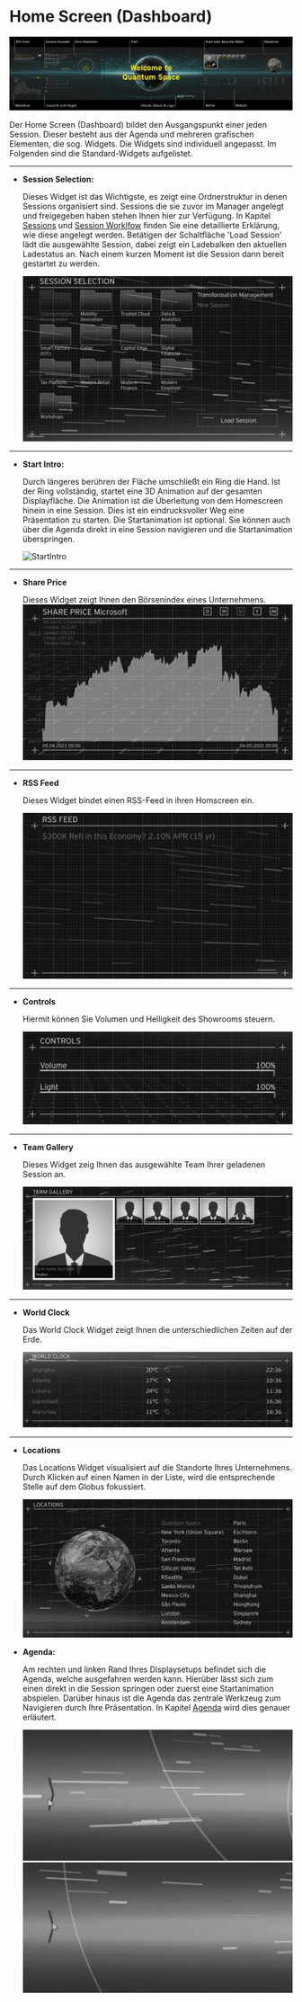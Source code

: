 # Home Screen (Dashboard)

![HomeScreen](img/Showroom/EY_Home.jpg)

Der Home Screen (Dashboard) bildet den Ausgangspunkt einer jeden Session. Dieser besteht aus der Agenda und mehreren grafischen Elementen, die sog. Widgets. Die Widgets sind individuell angepasst. Im Folgenden sind die Standard-Widgets aufgelistet. 
***

* **Session Selection:** 

    Dieses Widget ist das Wichtigste, es zeigt eine Ordnerstruktur in denen Sessions organisiert sind. Sessions die sie zuvor im Manager angelegt und freigegeben haben stehen Ihnen hier zur Verfügung. In Kapitel [Sessions](sessions.md) und [Session Worklfow](sessionworkflow.md) finden Sie eine detaillierte Erklärung, wie diese angelegt werden. Betätigen der Schaltfläche 'Load Session' lädt die ausgewählte Session, dabei zeigt ein Ladebalken den aktuellen Ladestatus an. Nach einem kurzen Moment ist die Session dann bereit gestartet zu werden.
    
    ![SessionSelection](img/Showroom/Session_Selection.PNG)


***
* **Start Intro:**

    Durch längeres berühren der Fläche umschließt ein Ring die Hand. Ist der Ring vollständig, startet eine 3D Animation auf der gesamten Displayfläche. Die Animation ist die Überleitung von dem Homescreen hinein in eine Session. Dies ist ein eindrucksvoller Weg eine Präsentation zu starten. Die Startanimation ist optional. Sie können auch über die Agenda direkt in eine Session navigieren und die Startanimation überspringen.
 
    ![StartIntro](img/Showroom/Start_Intro.gif)


***
* **Share Price**

   
    Dieses Widget zeigt Ihnen den Börsenindex eines Unternehmens.
    ![SharePrice](img/Showroom/Share_Price.PNG)

***
* **RSS Feed**

    Dieses Widget bindet einen RSS-Feed in ihren Homscreen ein.
    
    ![RSSFeed](img/Showroom/RSS_Feed.PNG)
    
***    
* **Controls**

    Hiermit können Sie Volumen und Helligkeit des Showrooms steuern.
    
    ![Controls](img/Showroom/Controls.PNG)

***

* **Team Gallery**

    Dieses Widget zeig Ihnen das ausgewählte Team Ihrer geladenen Session an.
    
    ![TeamGallery](img/Showroom/Team_Gallery.PNG)


***

* **World Clock**

    Das World Clock Widget zeigt Ihnen die unterschiedlichen Zeiten auf der Erde.
    
    ![WorldClock](img/Showroom/World_Clock.PNG)
    
***

* **Locations**

    Das Locations Widget visualisiert auf die Standorte Ihres Unternehmens. Durch Klicken auf einen Namen in der Liste, wird die entsprechende Stelle auf dem Globus fokussiert.
    
    ![Locations](img/Showroom/Locations.PNG)

* **Agenda:**

    Am rechten und linken Rand Ihres Displaysetups befindet sich die Agenda, welche ausgefahren werden kann. Hierüber lässt sich zum einen direkt in die Session springen oder zuerst eine Startanimation abspielen. Darüber hinaus ist die Agenda das zentrale Werkzeug zum Navigieren durch Ihre Präsentation. In Kapitel [Agenda](agenda.md) wird dies genauer erläutert.
    
    ![Agenda-1](img/Showroom/Agenda_Start_Session_Small.gif)
    ![Agenda-2](img/Showroom/Agenda_Start_Intro_Small.gif)

